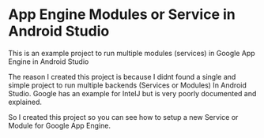 # App Engine Modules or Service in Android Studio
This is an example project to run multiple modules (services) in Google App Engine in Android Studio

The reason I created this project is because I didnt found a single and simple project to run multiple backends (Services or Modules) In Android Studio. Google has an example for IntelJ but is very poorly documented and explained.

So I created this project so you can see how to setup a new Service or Module for Google App Engine.



